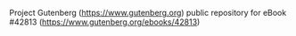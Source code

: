 Project Gutenberg (https://www.gutenberg.org) public repository for eBook #42813 (https://www.gutenberg.org/ebooks/42813)
